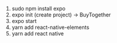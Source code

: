 1. sudo npm install expo
2. expo init (create project) -> BuyTogether
3. expo start
4. yarn add react-native-elements
5. yarn add react native
